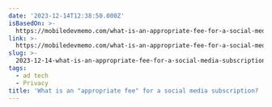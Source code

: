 ```yaml
---
date: '2023-12-14T12:38:50.000Z'
isBasedOn: >-
  https://mobiledevmemo.com/what-is-an-appropriate-fee-for-a-social-media-subscription/
link: >-
  https://mobiledevmemo.com/what-is-an-appropriate-fee-for-a-social-media-subscription/
slug: >-
  2023-12-14-what-is-an-appropriate-fee-for-a-social-media-subscription-or-mobile-dev
tags:
  - ad tech
  - Privacy
title: 'What is an "appropriate fee" for a social media subscription? | Mobile Dev '
---
```



